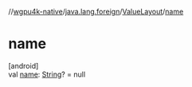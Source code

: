 //[wgpu4k-native](../../../index.md)/[java.lang.foreign](../index.md)/[ValueLayout](index.md)/[name](name.md)

# name

[android]\
val [name](name.md): [String](https://kotlinlang.org/api/core/kotlin-stdlib/kotlin/-string/index.html)? = null
